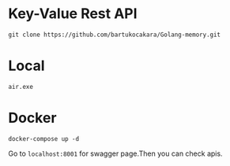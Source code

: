 # Key-Value Rest API

```shell
git clone https://github.com/bartukocakara/Golang-memory.git
```

# Local
````shell
air.exe
````
# Docker

````shell
docker-compose up -d
````

Go to  `localhost:8001` for swagger page.Then you can check apis.